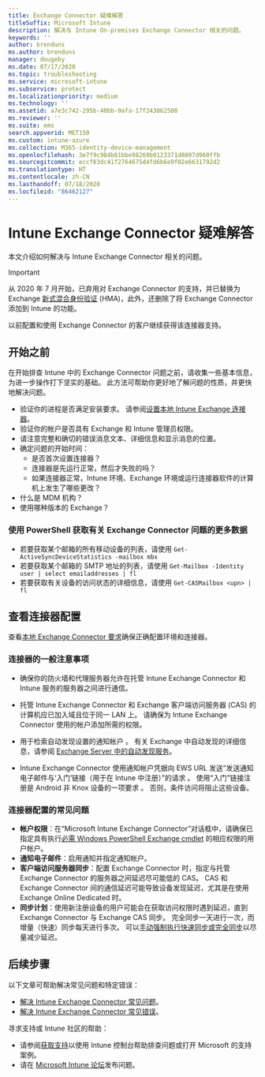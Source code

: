 ```yaml
---
title: Exchange Connector 疑难解答
titleSuffix: Microsoft Intune
description: 解决与 Intune On-premises Exchange Connector 相关的问题。
keywords: ''
author: brenduns
ms.author: brenduns
manager: dougeby
ms.date: 07/17/2020
ms.topic: troubleshooting
ms.service: microsoft-intune
ms.subservice: protect
ms.localizationpriority: medium
ms.technology: ''
ms.assetid: a7e3c742-295b-40bb-9afa-17f243062500
ms.reviewer: ''
ms.suite: ems
search.appverid: MET150
ms.custom: intune-azure
ms.collection: M365-identity-device-management
ms.openlocfilehash: 3e7f9c984b81bbe98269b0123371d8097d960ffb
ms.sourcegitcommit: eccf83dc41f2764675d4fd6b6e9f02e6631792d2
ms.translationtype: HT
ms.contentlocale: zh-CN
ms.lasthandoff: 07/18/2020
ms.locfileid: "86462127"
---
```

# <a name="troubleshoot-the-intune-exchange-connector"></a>Intune Exchange Connector 疑难解答

本文介绍如何解决与 Intune Exchange Connector 相关的问题。

> [!IMPORTANT]
>
> 从 2020 年 7 月开始，已弃用对 Exchange Connector 的支持，并已替换为 Exchange [新式混合身份验证](https://docs.microsoft.com/office365/enterprise/hybrid-modern-auth-overview) (HMA)，此外，还删除了将 Exchange Connector 添加到 Intune 的功能。
>
> 以前配置和使用 Exchange Connector 的客户继续获得该连接器支持。


## <a name="before-you-start"></a>开始之前

在开始排查 Intune 中的 Exchange Connector 问题之前，请收集一些基本信息，为进一步操作打下坚实的基础。 此方法可帮助你更好地了解问题的性质，并更快地解决问题。

- 验证你的进程是否满足安装要求。 请参阅[设置本地 Intune Exchange 连接器](exchange-connector-install.md)。
- 验证你的帐户是否具有 Exchange 和 Intune 管理员权限。
- 请注意完整和确切的错误消息文本、详细信息和显示消息的位置。
- 确定问题的开始时间： 
  - 是否首次设置连接器？ 
  - 连接器是先运行正常，然后才失败的吗？
  - 如果连接器正常，Intune 环境、Exchange 环境或运行连接器软件的计算机上发生了哪些更改？
- 什么是 MDM 机构？
- 使用哪种版本的 Exchange？

### <a name="use-powershell-to-get-more-data-on-exchange-connector-issues"></a>使用 PowerShell 获取有关 Exchange Connector 问题的更多数据

- 若要获取某个邮箱的所有移动设备的列表，请使用 `Get-ActiveSyncDeviceStatistics -mailbox mbx`
- 若要获取某个邮箱的 SMTP 地址的列表，请使用 `Get-Mailbox -Identity user | select emailaddresses | fl`
- 若要获取有关设备的访问状态的详细信息，请使用 `Get-CASMailbox <upn> | fl`

## <a name="review-the-connector-configuration"></a>查看连接器配置

查看[本地 Exchange Connector 要求](exchange-connector-install.md#intune-exchange-connector-requirements)确保正确配置环境和连接器。 

### <a name="general-considerations-for-the-connector"></a>连接器的一般注意事项

- 确保你的防火墙和代理服务器允许在托管 Intune Exchange Connector 和 Intune 服务的服务器之间进行通信。

- 托管 Intune Exchange Connector 和 Exchange 客户端访问服务器 (CAS) 的计算机应已加入域且位于同一 LAN 上。 请确保为 Intune Exchange Connector 使用的帐户添加所需的权限。

- 用于检索自动发现设置的通知帐户  。 有关 Exchange 中自动发现的详细信息，请参阅 [Exchange Server 中的自动发现服务](https://docs.microsoft.com/exchange/architecture/client-access/autodiscover?view=exchserver-2016)。

- Intune Exchange Connector 使用通知帐户凭据向 EWS URL 发送“发送通知电子邮件与‘入门’链接（用于在 Intune 中注册）”的请求  。 使用“入门”链接注册是 Android 非 Knox 设备的一项要求  。 否则，条件访问将阻止这些设备。

### <a name="common-issues-for-connector-configurations"></a>连接器配置的常见问题

- **帐户权限**：在“Microsoft Intune Exchange Connector”对话框中，请确保已指定具有执行[必需 Windows PowerShell Exchange cmdlet](exchange-connector-install.md#exchange-cmdlet-requirements) 的相应权限的用户帐户。
- **通知电子邮件**：启用通知并指定通知帐户。
- **客户端访问服务器同步**：配置 Exchange Connector 时，指定与托管 Exchange Connector 的服务器之间延迟尽可能低的 CAS。 CAS 和 Exchange Connector 间的通信延迟可能导致设备发现延迟，尤其是在使用 Exchange Online Dedicated 时。
- **同步计划**：使用新注册设备的用户可能会在获取访问权限时遇到延迟，直到 Exchange Connector 与 Exchange CAS 同步。 完全同步一天进行一次，而增量（快速）同步每天进行多次。 可以[手动强制执行快速同步或完全同步](exchange-connector-install.md#manually-force-a-quick-sync-or-full-sync)以尽量减少延迟。

## <a name="next-steps"></a>后续步骤
以下文章可帮助解决常见问题和特定错误：

- [解决 Intune Exchange Connector 常见问题](troubleshoot-exchange-connector-common-problems.md)。
- [解决 Intune Exchange Connector 常见错误](troubleshoot-exchange-connector-common-errors.md)。

寻求支持或 Intune 社区的帮助：

- 请参阅[获取支持](../fundamentals/get-support.md)以使用 Intune 控制台帮助排查问题或打开 Microsoft 的支持案例。 
- 请在 [Microsoft Intune 论坛](https://social.technet.microsoft.com/Forums/en-US/home?forum=microsoftintuneprod)发布问题。  

